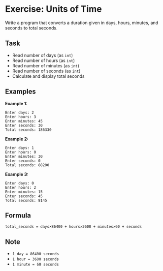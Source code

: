 # Exercise: Units of Time

Write a program that converts a duration given in days, hours, minutes, and seconds to total seconds.

## Task
- Read number of days (as `int`)
- Read number of hours (as `int`)
- Read number of minutes (as `int`)
- Read number of seconds (as `int`)
- Calculate and display total seconds

## Examples
**Example 1:**
```
Enter days: 2
Enter hours: 3
Enter minutes: 45
Enter seconds: 30
Total seconds: 186330
```

**Example 2:**
```
Enter days: 1
Enter hours: 0
Enter minutes: 30
Enter seconds: 0
Total seconds: 88200
```

**Example 3:**
```
Enter days: 0
Enter hours: 2
Enter minutes: 15
Enter seconds: 45
Total seconds: 8145
```

## Formula
`total_seconds = days×86400 + hours×3600 + minutes×60 + seconds`

## Note
- `1 day = 86400 seconds`
- `1 hour = 3600 seconds`
- `1 minute = 60 seconds`